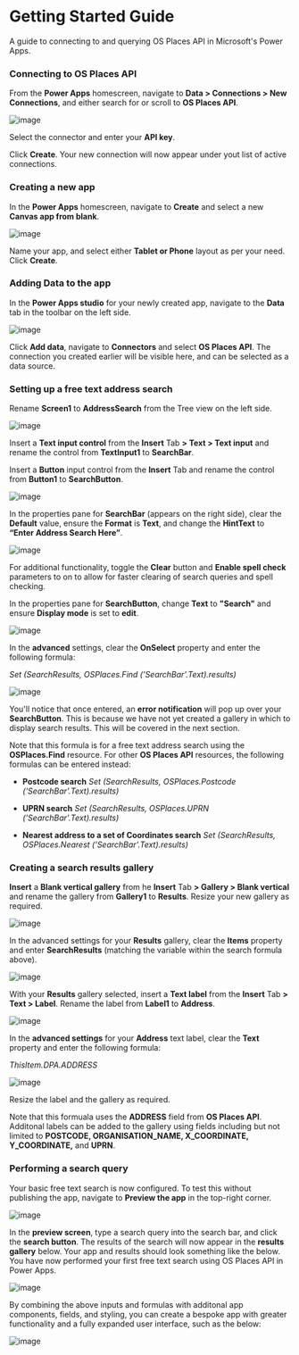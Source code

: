# Getting Started Guide

A guide to connecting to and querying OS Places API in Microsoft's Power Apps.


### Connecting to OS Places API

From the **Power Apps** homescreen, navigate to **Data > Connections > New Connections**, and either search for or scroll to **OS Places API**.

![image](https://user-images.githubusercontent.com/81246539/112963255-1965c800-913f-11eb-8d61-cc05ce7178c1.png)

Select the connector and enter your **API key**.

Click **Create**. Your new connection will now appear under yout list of active connections.


### Creating a new app

In the **Power Apps** homescreen, navigate to **Create** and select a new **Canvas app from blank**.

![image](https://user-images.githubusercontent.com/81246539/112963215-0fdc6000-913f-11eb-830c-f0c5465b544f.png)

Name your app, and select either **Tablet or Phone** layout as per your need. Click **Create**.


### Adding Data to the app

In the **Power Apps studio** for your newly created app, navigate to the **Data** tab in the toolbar on the left side.

![image](https://user-images.githubusercontent.com/81246539/112963004-dc99d100-913e-11eb-8fc3-ae0fab7aa6bd.png)

Click **Add data**, navigate to **Connectors** and select **OS Places API**. The connection you created earlier will be visible here, and can be selected as a data source.


### Setting up a free text address search

Rename **Screen1** to **AddressSearch** from the Tree view on the left side.

![image](https://user-images.githubusercontent.com/81246539/112963425-44501c00-913f-11eb-8b2e-1b9f774ec51c.png)

Insert a **Text input control** from the **Insert** Tab **> Text > Text input** and rename the control from **TextInput1** to **SearchBar**.

Insert a **Button** input control from the **Insert** Tab and rename the control from **Button1** to **SearchButton**.

![image](https://user-images.githubusercontent.com/81246539/112963184-06eb8e80-913f-11eb-9ebc-f73af905c6df.png)

In the properties pane for **SearchBar** (appears on the right side), clear the **Default** value, ensure the **Format** is **Text**, and change the **HintText** to **“Enter Address Search Here”**.

![image](https://user-images.githubusercontent.com/81246539/112963450-4c0fc080-913f-11eb-937b-5864d09876f7.png)

For additional functionality, toggle the **Clear** button and **Enable spell check** parameters to on to allow for faster clearing of search queries and spell checking.

In the properties pane for **SearchButton**, change **Text** to **"Search"** and ensure **Display mode** is set to **edit**.

![image](https://user-images.githubusercontent.com/81246539/112963536-60ec5400-913f-11eb-921a-dfa2b469ddfc.png)

In the **advanced** settings, clear the **OnSelect** property and enter the following formula:

*Set (SearchResults, OSPlaces.Find ('SearchBar'.Text).results)*

![image](https://user-images.githubusercontent.com/81246539/112963486-56ca5580-913f-11eb-9ed5-363faf690d81.png)

You'll notice that once entered, an **error notification** will pop up over your **SearchButton**. This is because we have not yet created a gallery in which to display search results. This will be covered in the next section.

Note that this formula is for a free text address search using the **OSPlaces.Find** resource. For other **OS Places API** resources, the following formulas can be entered instead:

* **Postcode search**
*Set (SearchResults, OSPlaces.Postcode ('SearchBar'.Text).results)*

* **UPRN search**
*Set (SearchResults, OSPlaces.UPRN ('SearchBar'.Text).results)*

* **Nearest address to a set of Coordinates search**
*Set (SearchResults, OSPlaces.Nearest ('SearchBar'.Text).results)*

### Creating a search results gallery

**Insert** a **Blank vertical gallery** from he **Insert** Tab **> Gallery > Blank vertical** and rename the gallery from **Gallery1** to **Results**. Resize your new gallery as required.

![image](https://user-images.githubusercontent.com/81246539/112963161-ffc48080-913e-11eb-9d11-d2082adfd3a3.png)

In the advanced settings for your **Results** gallery, clear the **Items** property and enter **SearchResults** (matching the variable within the search formula above).

![image](https://user-images.githubusercontent.com/81246539/112963394-3b5f4a80-913f-11eb-8066-2c185725e3ad.png)

With your **Results** gallery selected, insert a **Text label** from the **Insert** Tab **> Text > Label**. Rename the label from **Label1** to **Address**.

![image](https://user-images.githubusercontent.com/81246539/112963072-ec191a00-913e-11eb-98fb-abced16144bc.png)

In the **advanced settings** for your **Address** text label, clear the **Text** property and enter the following formula:

*ThisItem.DPA.ADDRESS*

![image](https://user-images.githubusercontent.com/81246539/112963632-7a8d9b80-913f-11eb-8cfb-e6213d3bd4f8.png)

Resize the label and the gallery as required.

Note that this formuala uses the **ADDRESS** field from **OS Places API**. Additonal labels can be added to the gallery using fields including but not limited to **POSTCODE, ORGANISATION_NAME, X_COORDINATE, Y_COORDINATE,** and **UPRN**.


### Performing a search query

Your basic free text search is now configured. To test this without publishing the app, navigate to **Preview the app** in the top-right corner.

![image](https://user-images.githubusercontent.com/81246539/112963281-21256c80-913f-11eb-8d05-4bac628221bc.png)

In the **preview screen**, type a search query into the search bar, and click the **search button**. The results of the search will now appear in the **results gallery** below. Your app and results should look something like the below. You have now performed your first free text search using OS Places API in Power Apps.

![image](https://user-images.githubusercontent.com/81246539/112963125-f89d7280-913e-11eb-93a4-225d87b4f614.png)

By combining the above inputs and formulas with additonal app components, fields, and styling, you can create a bespoke app with greater functionality and a fully expanded user interface, such as the below:

![image](https://user-images.githubusercontent.com/81246539/112963096-f1766480-913e-11eb-8dd4-6b11c9548d54.png)
